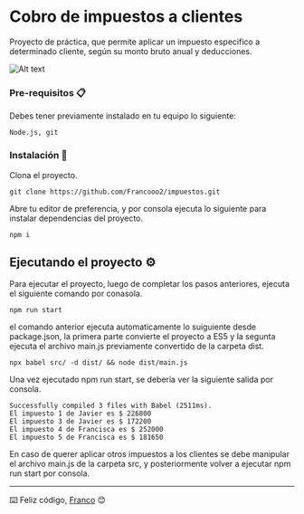 # Cobro de impuestos a clientes

Proyecto de práctica, que permite aplicar un impuesto especifico a determinado cliente, según su monto bruto anual y deducciones.

![Alt text](assets/img/profile.png?raw=true "Optional Title")


### Pre-requisitos 📋

Debes tener previamente instalado en tu equipo lo siguiente:

```
Node.js, git
```

### Instalación 🔧

Clona el proyecto.

```
git clone https://github.com/Francooo2/impuestos.git
```

Abre tu editor de preferencia, y por consola ejecuta lo siguiente para instalar dependencias del proyecto.

```
npm i
```

## Ejecutando el proyecto ⚙️

Para ejecutar el proyecto, luego de completar los pasos anteriores, ejecuta el siguiente comando por conasola.

```
npm run start
```

el comando anterior ejecuta automaticamente lo suiguiente desde package.json, la primera parte convierte el proyecto a ES5 y la segunta ejecuta el archivo main.js previamente convertido de la carpeta dist.

```
npx babel src/ -d dist/ && node dist/main.js
```

Una vez ejecutado npm run start, se debería ver la siguiente salida por consola.

```
Successfully compiled 3 files with Babel (2511ms).
El impuesto 1 de Javier es $ 226800
El impuesto 3 de Javier es $ 172200
El impuesto 4 de Francisca es $ 252000
El impuesto 5 de Francisca es $ 181650
```

En caso de querer aplicar otros impuestos a los clientes se debe manipular el archivo main.js de la carpeta src, y posteriormente volver a ejecutar npm run start por consola.

---
⌨️ Feliz código, [Franco](https://github.com/Francooo2) 😊